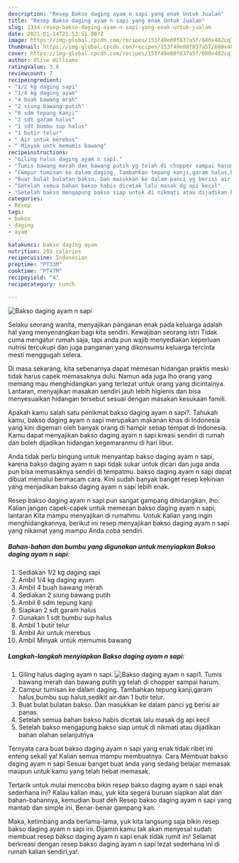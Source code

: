 ```yaml
---
description: "Resep Bakso daging ayam n sapi yang enak Untuk Jualan"
title: "Resep Bakso daging ayam n sapi yang enak Untuk Jualan"
slug: 1134-resep-bakso-daging-ayam-n-sapi-yang-enak-untuk-jualan
date: 2021-01-14T21:53:51.007Z
image: https://img-global.cpcdn.com/recipes/153f49e80f837a5f/680x482cq70/bakso-daging-ayam-n-sapi-foto-resep-utama.jpg
thumbnail: https://img-global.cpcdn.com/recipes/153f49e80f837a5f/680x482cq70/bakso-daging-ayam-n-sapi-foto-resep-utama.jpg
cover: https://img-global.cpcdn.com/recipes/153f49e80f837a5f/680x482cq70/bakso-daging-ayam-n-sapi-foto-resep-utama.jpg
author: Olive Williams
ratingvalue: 3.8
reviewcount: 7
recipeingredient:
- "1/2 kg daging sapi"
- "1/4 kg daging ayam"
- "4 buah bawang mrah"
- "2 siung bawang putih"
- "6 sdm tepung kanji"
- "2 sdt garam halus"
- "1 sdt bumbu sup halus"
- "1 butir telur"
- " Air untuk merebus"
- " Minyak untk memumis bawang"
recipeinstructions:
- "Giling halus daging ayam n sapi."
- "Tumis bawang merah dan bawang putih yg telah di chopper sampai harum."
- "Campur tumisan ke dalam daging. Tambahkan tepung kanji,garam halus,bumbu sup halus,sedikit air dan 1 butir telur."
- "Buat bulat bulatan bakso. Dan masukkan ke dalam panci yg berisi air panas."
- "Setelah semua bahan bakso habis dicetak lalu masak dg api kecil"
- "Setelah bakso mengapung bakso siap untuk di nikmati atau dijadikan bahan olahan selanjutnya"
categories:
- Resep
tags:
- bakso
- daging
- ayam

katakunci: bakso daging ayam 
nutrition: 203 calories
recipecuisine: Indonesian
preptime: "PT33M"
cooktime: "PT47M"
recipeyield: "4"
recipecategory: Lunch

---
```



![Bakso daging ayam n sapi](https://img-global.cpcdn.com/recipes/153f49e80f837a5f/680x482cq70/bakso-daging-ayam-n-sapi-foto-resep-utama.jpg)

Selaku seorang wanita, menyajikan panganan enak pada keluarga adalah hal yang menyenangkan bagi kita sendiri. Kewajiban seorang istri Tidak cuma mengatur rumah saja, tapi anda pun wajib menyediakan keperluan nutrisi tercukupi dan juga panganan yang dikonsumsi keluarga tercinta mesti menggugah selera.

Di masa  sekarang, kita sebenarnya dapat memesan hidangan praktis meski tidak harus capek memasaknya dulu. Namun ada juga lho orang yang memang mau menghidangkan yang terlezat untuk orang yang dicintainya. Lantaran, menyajikan masakan sendiri jauh lebih higienis dan bisa menyesuaikan hidangan tersebut sesuai dengan masakan kesukaan famili. 



Apakah kamu salah satu penikmat bakso daging ayam n sapi?. Tahukah kamu, bakso daging ayam n sapi merupakan makanan khas di Indonesia yang kini digemari oleh banyak orang di hampir setiap tempat di Indonesia. Kamu dapat menyajikan bakso daging ayam n sapi kreasi sendiri di rumah dan boleh dijadikan hidangan kegemaranmu di hari libur.

Anda tidak perlu bingung untuk menyantap bakso daging ayam n sapi, karena bakso daging ayam n sapi tidak sukar untuk dicari dan juga anda pun bisa memasaknya sendiri di tempatmu. bakso daging ayam n sapi dapat dibuat memalui bermacam cara. Kini sudah banyak banget resep kekinian yang menjadikan bakso daging ayam n sapi lebih enak.

Resep bakso daging ayam n sapi pun sangat gampang dihidangkan, lho. Kalian jangan capek-capek untuk memesan bakso daging ayam n sapi, lantaran Kita mampu menyajikan di rumahmu. Untuk Kalian yang ingin menghidangkannya, berikut ini resep menyajikan bakso daging ayam n sapi yang nikamat yang mampu Anda coba sendiri.

<!--inarticleads1-->

##### Bahan-bahan dan bumbu yang digunakan untuk menyiapkan Bakso daging ayam n sapi:

1. Sediakan 1/2 kg daging sapi
1. Ambil 1/4 kg daging ayam
1. Ambil 4 buah bawang mèrah
1. Sediakan 2 siung bawang putih
1. Ambil 6 sdm tepung kanji
1. Siapkan 2 sdt garam halus
1. Gunakan 1 sdt bumbu sup halus
1. Ambil 1 butir telur
1. Ambil  Air untuk merebus
1. Ambil  Minyak untùk memumis bawang




<!--inarticleads2-->

##### Langkah-langkah menyiapkan Bakso daging ayam n sapi:

1. Giling halus daging ayam n sapi.
<img src="https://img-global.cpcdn.com/steps/b63cf951ce742684/160x128cq70/bakso-daging-ayam-n-sapi-langkah-memasak-1-foto.jpg" alt="Bakso daging ayam n sapi">1. Tumis bawang merah dan bawang putih yg telah di chopper sampai harum.
1. Campur tumisan ke dalam daging. Tambahkan tepung kanji,garam halus,bumbu sup halus,sedikit air dan 1 butir telur.
1. Buat bulat bulatan bakso. Dan masukkan ke dalam panci yg berisi air panas.
1. Setelah semua bahan bakso habis dicetak lalu masak dg api kecil
1. Setelah bakso mengapung bakso siap untuk di nikmati atau dijadikan bahan olahan selanjutnya




Ternyata cara buat bakso daging ayam n sapi yang enak tidak ribet ini enteng sekali ya! Kalian semua mampu membuatnya. Cara Membuat bakso daging ayam n sapi Sesuai banget buat anda yang sedang belajar memasak maupun untuk kamu yang telah hebat memasak.

Tertarik untuk mulai mencoba bikin resep bakso daging ayam n sapi enak sederhana ini? Kalau kalian mau, yuk kita segera buruan siapkan alat dan bahan-bahannya, kemudian buat deh Resep bakso daging ayam n sapi yang mantab dan simple ini. Benar-benar gampang kan. 

Maka, ketimbang anda berlama-lama, yuk kita langsung saja bikin resep bakso daging ayam n sapi ini. Dijamin kamu tak akan menyesal sudah membuat resep bakso daging ayam n sapi enak tidak rumit ini! Selamat berkreasi dengan resep bakso daging ayam n sapi lezat sederhana ini di rumah kalian sendiri,ya!.

